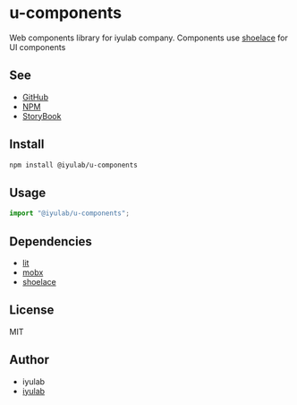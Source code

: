 # u-components
Web components library for iyulab company.
Components use [shoelace](https://www.npmjs.com/package/@shoelace-style/shoelace) for UI components

## See
- [GitHub](https://github.com/iyulab-rnd/u-components)
- [NPM](https://www.npmjs.com/package/@iyulab/u-components)
- [StoryBook](https://iyulab-rnd.github.io/u-components)

## Install
```bash
npm install @iyulab/u-components
```

## Usage
```js
import "@iyulab/u-components";
```

## Dependencies
- [lit](https://www.npmjs.com/package/lit)
- [mobx](https://www.npmjs.com/package/mobx)
- [shoelace](https://www.npmjs.com/package/@shoelace-style/shoelace)

## License
MIT

## Author
- iyulab
- [iyulab](https://www.iyulab.com)